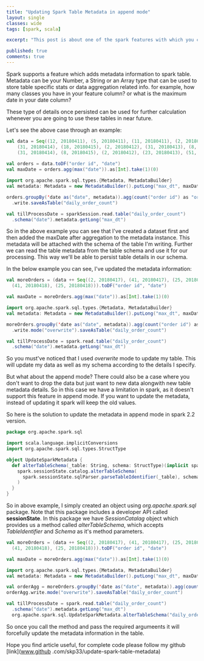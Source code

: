 ```yaml
---
title: "Updating Spark Table Metadata in append mode"
layout: single
classes: wide
tags: [spark, scala]

excerpt: "This post is about one of the spark features with which you can modify the metadata of a table."

published: true
comments: true
---
```


Spark supports a feature which adds metadata information to spark table. Metadata can be your Number, a String or an Array type that can be used to store table specific stats or data aggregation related info. 
for example, how many classes you have in your feature column?
or what is the maximum date in your date column?

These type of details once persisted can be used for further calculation whenever you are going to use these tables in near future.

Let's see the above case through an example:

```scala
val data = Seq((12, 20180411), (5, 20180411), (11, 20180411), (2, 20180412), (29, 20180413),
    (31, 20180414), (18, 20180415), (2, 20180412), (31, 20180413), (8, 20180416), (29, 20180413),
    (31, 20180414), (8, 20180415), (2, 20180412), (23, 20180413), (51, 20180414), (15, 20180415))
    
val orders = data.toDF("order id", "date")
val maxDate = orders.agg(max("date")).as[Int].take(1)(0)

import org.apache.spark.sql.types.{Metadata, MetadataBuilder}
val metadata: Metadata = new MetadataBuilder().putLong("max_dt", maxDate).build

orders.groupBy('date as("date", metadata)).agg(count("order id") as "order_count")
  .write.saveAsTable("daily_order_count")

val tillProcessDate = sparkSession.read.table("daily_order_count")
  .schema("date").metadata.getLong("max_dt")
```

So in the above example you can see that I've created a dataset first and then added the maxDate after aggregation to the metadata instance.
This metadata will be attached with the schema of the table I'm writing. Further we can read the table metadata from the table schema and use it for our processing. 
This way we'll be able to persist table details in our schema.

In the below example you can see, I've updated the metadata information:

```scala
val moreOrders = (data ++ Seq((2, 20180417), (41, 20180417), (25, 20180417),
  (41, 20180418), (25, 20180418))).toDF("order id", "date")

val maxDate = moreOrders.agg(max("date")).as[Int].take(1)(0)

import org.apache.spark.sql.types.{Metadata, MetadataBuilder}
val metadata: Metadata = new MetadataBuilder().putLong("max_dt", maxDate).build

moreOrders.groupBy('date as("date", metadata)).agg(count("order id") as "order_count")
  .write.mode("overwrite").saveAsTable("daily_order_count")

val tillProcessDate = spark.read.table("daily_order_count")
  .schema("date").metadata.getLong("max_dt")
```

So you must've noticed that I used *overwrite* mode to update my table. This will update my data as well as my schema according to the details I specify. 

But what about the append mode? 
There could also be a case where you don't want to drop the data but just want to new data alongwith new table metadata details.
So in this case we have a limitation in spark, as it doesn't support this feature in append mode. 
If you want to update the metadata, instead of updating it spark will keep the old values.

So here is the solution to update the metadata in append mode in spark 2.2 version.

```scala
package org.apache.spark.sql

import scala.language.implicitConversions
import org.apache.spark.sql.types.StructType

object UpdateSparkMetadata {
  def alterTableSchema(_table: String, schema: StructType)(implicit spark: SparkSession): Unit = {
    spark.sessionState.catalog.alterTableSchema(
      spark.sessionState.sqlParser.parseTableIdentifier(_table), schema
    )
  }
}
```

So in above example, I simply created an object using *org.apache.spark.sql* package.
Note that this package includes a developer API called **sessionState**. In this package we have *SessionCatalag* object which provides us a method called *alterTableSchema*, which accepts *TableIdentifier* and *Schema* as it's method parameters.

```scala
val moreOrders = (data ++ Seq((2, 20180417), (41, 20180417), (25, 20180417),
  (41, 20180418), (25, 20180418))).toDF("order id", "date")

val maxDate = moreOrders.agg(max("date")).as[Int].take(1)(0)

import org.apache.spark.sql.types.{Metadata, MetadataBuilder}
val metadata: Metadata = new MetadataBuilder().putLong("max_dt", maxDate).build

val orderAgg = moreOrders.groupBy('date as("date", metadata)).agg(count("order id") as "order_count")
orderAgg.write.mode("overwrite").saveAsTable("daily_order_count")

val tillProcessDate = spark.read.table("daily_order_count")
  .schema("date").metadata.getLong("max_dt")
  org.apache.spark.sql.UpdateSparkMetadata.alterTableSchema("daily_order_count", orderAgg.schema)
```

So once you call the method and pass the required argumeents it will forcefully update the metadata information in the table.

Hope you find article useful, for complete code please follow my github [link](www.github
.com/skp33/update-spark-table-metadata)

